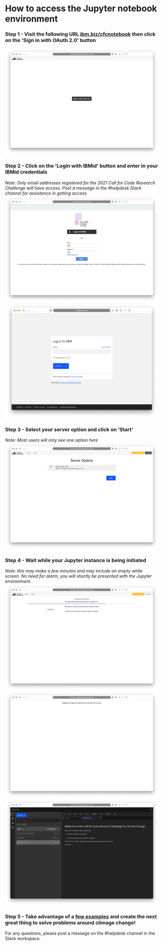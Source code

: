 # How to access the Jupyter notebook environment

### Step 1 - Visit the following URL [ibm.biz/cfcnotebook](ibm.biz/cfcnotebook) then click on the 'Sign in with OAuth 2.0' button
![Step 1](images/step1.png)

### Step 2 - Click on the 'Login with IBMid' button and enter in your IBMid credentials
*Note: Only email addresses registered for the 2021 Call for Code Research Challenge will have access.  Post a message in the #helpdesk Slack channel for assistance in getting access*
![Step 2](images/step2.png)
![Step 2b](images/step2b.png)

### Step 3 - Select your server option and click on 'Start'
_Note: Most users will only see one option here_
![Step 3](images/step3.png)

### Step 4 - Wait while your Jupyter instance is being initiated
_Note: this may make a few minutes and may include an empty white screen.  No need for alarm, you will shortly be presented with the Jupyter environment._
![Step 4](images/step4.png)
![Step 4b](images/step4b.png)
![Step 4c](images/step4c.png)

### Step 5 - Take advantage of a [few examples](/jupyter-platform/readme.md) and create the next great thing to solve problems around climage change!

For any questions, please post a message on the #helpdesk channel in the Slack workspace.
